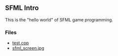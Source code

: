 ## SFML Intro 

This is the "hello world" of SFML game programming. 


### Files
- [test.cpp](test.cpp) 
- [sfml_screen.jpg](sfml_screen.jpg)
